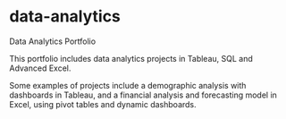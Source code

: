 # data-analytics
Data Analytics Portfolio

This portfolio includes data analytics projects in Tableau, SQL and Advanced Excel.

Some examples of projects include a demographic analysis with dashboards in Tableau, and a financial analysis and forecasting model in Excel, using pivot tables and dynamic dashboards. 

